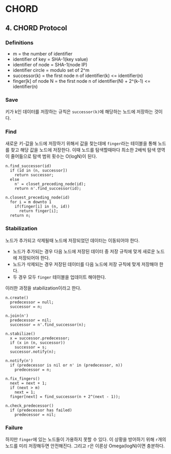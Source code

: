 # CHORD

## 4. CHORD Protocol

### Definitions

- m = the number of identifier
- identifier of key = SHA-1(key value)
- identifier of node = SHA-1(node IP)
- identifier circle = modulo set of 2^m
- successor(k) = the first node n of identifier(k) <= identifier(n)
- finger[k] of node N = the first node n of identifier(N) + 2^(k-1) <= identifier(n)

### Save

키가 k인 데이터를 저장하는 규칙은 `successor(k)`에 해당하는 노드에 저장하는 것이다.

### Find

새로운 키-값을 노드에 저장하기 위해서 값을 찾는데에 `finger`라는 테이블을 통해 노드를 찾고 해당 값을 노드에 저장한다. 이때 노드를 탐색할때마다 최소한 2배씩 탐색 영역이 줄어듦으로 탐색 범위 횟수는 O(logN)이 된다.

```text=
n.find_successor(id)
  if (id in (n, successor])
    return successor;
  else
    n' = closet_preceding_node(id);
    return n'.find_successor(id);

n.closest_preceding_node(id)
  for i = m downto 1
    if(finger[i] in (n, id))
      return finger[i];
  return n;
```

### Stabilization

노드가 추가되고 삭제될때 노드에 저장되었던 데이터는 이동되어야 한다.

- 노드가 추가되는 경우 다음 노드에 저장된 데이터 중 저장 규칙에 맞게 새로운 노드에 저장되어야 한다.
- 노드가 삭제되는 경우 저장된 데이터를 다음 노드에 저장 규칙에 맞게 저장해야 한다.
- 두 경우 모두 `finger` 테이블을 업데이트 해야한다.

이러한 과정을 stabilization이라고 한다.

```text
n.create()
  predecessor = null;
  successor = n;

n.join(n')
  predecessor = nil;
  successor = n'.find_successor(n);

n.stabilize()
  x = successor.predecessor;
  if (x in (n, successor))
    successor = s;
  successor.notify(n);

n.notify(n')
  if (predecessor is nil or n' in (predecessor, n))
    predecessor = n;

n.fix_fingers()
  next = next + 1;
  if (next > m)
    next = 1;
  finger[next] = find_successor(n + 2^(next - 1));

n.check_predecessor()
  if (predecessor has failed)
    predecessor = nil;
```

### Failure

하지만 `finger`에 있는 노드들이 가용하지 못할 수 있다. 이 상황을 방어하기 위해 `r`개의 노드를 미리 저장해두면 안전해진다. 그리고 `r`은 이론상 Omega(logN)이면 충분하다.